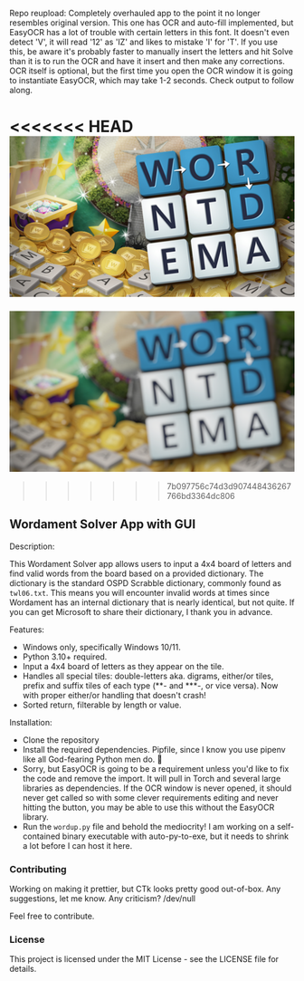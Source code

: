 Repo reupload: Completely overhauled app to the point it no longer resembles original version. This one has OCR and auto-fill implemented, but EasyOCR has a lot of trouble with certain letters in this font. It doesn't even detect 'V', it will read '12' as 'IZ' and likes to mistake 'I' for 'T'. If you use this, be aware it's probably faster to manually insert the letters and hit Solve than it is to run the OCR and have it insert and then make any corrections. OCR itself is optional, but the first time you open the OCR window it is going to instantiate EasyOCR, which may take 1-2 seconds. Check output to follow along.


<<<<<<< HEAD
![Don't sue me](/assets/wm2.png)
=======
![Don't sue me](/assets/wm.png)
>>>>>>> 7b097756c74d3d907448436267766bd3364dc806

## Wordament Solver App with GUI
Description:

This Wordament Solver app allows users to input a 4x4 board of letters and find valid words from the board based on a provided dictionary. The dictionary is the standard OSPD Scrabble dictionary, commonly found as ``twl06.txt``. This means you will encounter invalid words at times since Wordament has an internal dictionary that is nearly identical, but not quite. If you can get Microsoft to share their dictionary, I thank you in advance.

Features:
- Windows only, specifically Windows 10/11.
- Python 3.10+ required.
- Input a 4x4 board of letters as they appear on the tile.
- Handles all special tiles: double-letters aka. digrams, either/or tiles, prefix and suffix tiles of each type (**- and ***-, or vice versa). Now with proper either/or handling that doesn't crash!
- Sorted return, filterable by length or value.

  
Installation:

- Clone the repository
- Install the required dependencies. Pipfile, since I know you use pipenv like all God-fearing Python men do. 👼
- Sorry, but EasyOCR is going to be a requirement unless you'd like to fix the code and remove the import. It will pull in Torch and several large libraries as dependencies. If the OCR window is never opened, it should never get called so with some clever requirements editing and never hitting the button, you may be able to use this without the EasyOCR library.
- Run the `wordup.py` file and behold the mediocrity! I am working on a self-contained binary executable with auto-py-to-exe, but it needs to shrink a lot before I can host it here.


### Contributing

Working on making it prettier, but CTk looks pretty good out-of-box. Any suggestions, let me know. Any criticism? /dev/null

Feel free to contribute.

### License

This project is licensed under the MIT License - see the LICENSE file for details.
